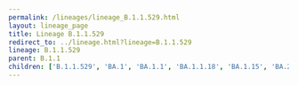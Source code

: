 ```yaml
---
permalink: /lineages/lineage_B.1.1.529.html
layout: lineage_page
title: Lineage B.1.1.529
redirect_to: ../lineage.html?lineage=B.1.1.529
lineage: B.1.1.529
parent: B.1.1
children: ['B.1.1.529', 'BA.1', 'BA.1.1', 'BA.1.1.18', 'BA.1.15', 'BA.2', 'BA.2.3', 'BA.2.3.2', 'BA.2.9', 'BA.2.9.5', 'BA.2.12.1', 'BA.2.36', 'BA.2.75.5', 'BA.2.86', 'BA.2.86.1', 'BA.2.86.2', 'BA.2.86.3', 'BA.2.86.4', 'BA.2.86.5', 'BA.2.87.1', 'BA.4.6', 'BA.4.6.5', 'BA.5', 'BA.5.1', 'BA.5.1.1', 'BA.5.1.6', 'BA.5.1.12', 'BA.5.1.25', 'BA.5.1.30', 'BA.5.2', 'BA.5.2.1', 'BA.5.2.6', 'BA.5.2.12', 'BA.5.2.13', 'BA.5.2.21', 'BA.5.2.48', 'BA.5.2.49', 'BA.5.2.57', 'BA.5.2.58', 'BA.5.3.1']
---
```

